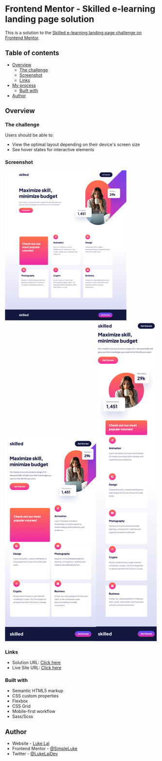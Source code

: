 # Frontend Mentor - Skilled e-learning landing page solution

This is a solution to the [Skilled e-learning landing page challenge on Frontend Mentor](https://www.frontendmentor.io/challenges/skilled-elearning-landing-page-S1ObDrZ8q).

## Table of contents

- [Overview](#overview)
  - [The challenge](#the-challenge)
  - [Screenshot](#screenshot)
  - [Links](#links)
- [My process](#my-process)
  - [Built with](#built-with)
- [Author](#author)



## Overview

### The challenge

Users should be able to:

- View the optimal layout depending on their device's screen size
- See hover states for interactive elements

### Screenshot

<img src="./images/desktop.png" width="400" /><img src="./images/tablet.png" width="300" /><img src="./images/mobile.png" width="200" />


### Links

- Solution URL: [Click here](https://www.frontendmentor.io/solutions/responsive-landing-page-using-css-grid-1985LRGhBS)
- Live Site URL: [Click here](https://lucky-douhua-995b7c.netlify.app/)

### Built with

- Semantic HTML5 markup
- CSS custom properties
- Flexbox
- CSS Grid
- Mobile-first workflow
- Sass/Scss

## Author

- Website - [Luke Lai](https://lukelai.tech/)
- Frontend Mentor - [@SimpleLuke](https://www.frontendmentor.io/profile/SimpleLuke)
- Twitter - [@LukeLaiDev](https://www.twitter.com/LukeLaiDev)


